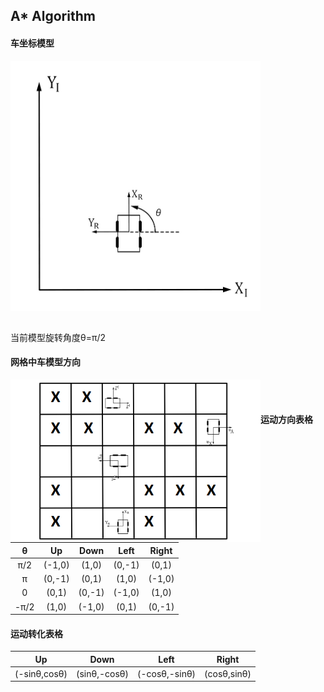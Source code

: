 ## A* Algorithm

#### 车坐标模型



<img src="img/car_cor.jpg" align="left" width="400" height="400" alt="model"/> 
<p>&nbsp &nbsp &nbsp &nbsp &nbsp &nbsp&nbsp &nbsp &nbsp &nbsp &nbsp &nbsp&nbsp &nbsp &nbsp &nbsp &nbsp &nbsp</p>
<p>&nbsp &nbsp &nbsp &nbsp &nbsp &nbsp&nbsp &nbsp &nbsp &nbsp &nbsp &nbsp&nbsp &nbsp &nbsp &nbsp &nbsp &nbsp</p>
<p>&nbsp &nbsp &nbsp &nbsp &nbsp &nbsp&nbsp &nbsp &nbsp &nbsp &nbsp &nbsp&nbsp &nbsp &nbsp &nbsp &nbsp &nbsp</p>
<p>&nbsp &nbsp &nbsp &nbsp &nbsp &nbsp&nbsp &nbsp &nbsp &nbsp &nbsp &nbsp&nbsp &nbsp &nbsp &nbsp &nbsp &nbsp</p>
<p>&nbsp &nbsp &nbsp &nbsp &nbsp &nbsp&nbsp &nbsp &nbsp &nbsp &nbsp &nbsp&nbsp &nbsp &nbsp &nbsp &nbsp &nbsp</p>
<p>&nbsp &nbsp &nbsp &nbsp &nbsp &nbsp&nbsp &nbsp &nbsp &nbsp &nbsp &nbsp&nbsp &nbsp &nbsp &nbsp &nbsp &nbsp</p>
<p>&nbsp &nbsp &nbsp &nbsp &nbsp &nbsp&nbsp &nbsp &nbsp &nbsp &nbsp &nbsp&nbsp &nbsp &nbsp &nbsp &nbsp &nbsp</p>
<p>&nbsp &nbsp &nbsp &nbsp &nbsp &nbsp&nbsp &nbsp &nbsp &nbsp &nbsp &nbsp&nbsp &nbsp &nbsp &nbsp &nbsp &nbsp</p>
<p>&nbsp &nbsp &nbsp &nbsp &nbsp &nbsp&nbsp &nbsp &nbsp &nbsp &nbsp &nbsp&nbsp &nbsp &nbsp &nbsp &nbsp &nbsp</p>  
当前模型旋转角度θ=π/2

#### 网格中车模型方向  
<img src="img/grid_car.png" align="left" width="400"/>  
 
<p>&nbsp &nbsp &nbsp &nbsp &nbsp &nbsp&nbsp &nbsp &nbsp &nbsp &nbsp &nbsp&nbsp &nbsp &nbsp &nbsp &nbsp &nbsp</p>






 


#### 运动方向表格
|   θ    | Up    | Down   | Left  | Right |  
| :-----:|:-----:| :-----:|:-----:|:-----:|
|   π/2  |(-1,0) | (1,0)  | (0,-1)| (0,1) |
|   π    |(0,-1) | (0,1)  | (1,0) | (-1,0)|
|   0    | (0,1) | (0,-1) | (-1,0)| (1,0) |
|   -π/2 |(1,0)  | (-1,0) | (0,1) | (0,-1)|

#### 运动转化表格  
| Up    | Down   | Left  | Right |  
|:-----:| :-----:|:-----:|:-----:|
|(-sinθ,cosθ) | (sinθ,-cosθ)  | (-cosθ,-sinθ)| (cosθ,sinθ) |
